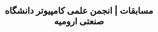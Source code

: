 ---
title: مسابقات | انجمن علمی کامپیوتر دانشگاه صنعتی ارومیه
description: چالش برنامه نویسی
url: https://codegeeks.ir/challenges
image: https://codegeeks.ir/icones/codegeeks/codegeeks-icon.svg
heading: مسابقات
collectionType: challenges
properties:
  -
    enName: title
    faName: عنوان
    searchable: true
  -
    enName: score
    faName: امتیاز
    searchable: false
  -
    enName: startDate
    faName: تاریخ
    searchable: false
  -
    enName: link
    faName: لینک
    searchable: false
---